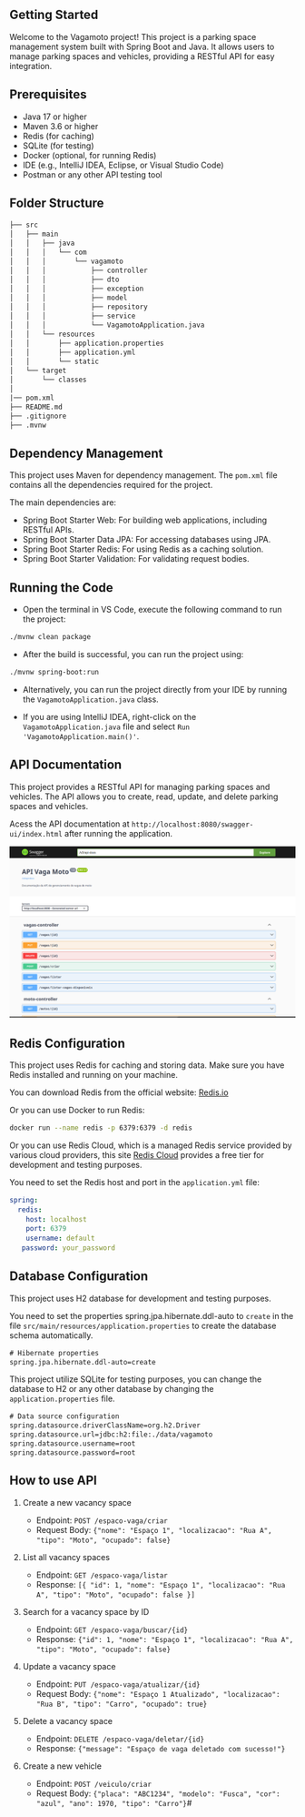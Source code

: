 ## Getting Started

Welcome to the Vagamoto project! This project is a parking space management system built with Spring Boot and Java. It allows users to manage parking spaces and vehicles, providing a RESTful API for easy integration.

## Prerequisites
- Java 17 or higher
- Maven 3.6 or higher
- Redis (for caching)
- SQLite (for testing)
- Docker (optional, for running Redis)
- IDE (e.g., IntelliJ IDEA, Eclipse, or Visual Studio Code)
- Postman or any other API testing tool


## Folder Structure

```plaintext
├── src
│   ├── main
│   │   ├── java
│   │   │   └── com
│   │   │       └── vagamoto
│   │   │           ├── controller
│   │   │           ├── dto
│   │   │           ├── exception
│   │   │           ├── model
│   │   │           ├── repository
│   │   │           ├── service
│   │   │           └── VagamotoApplication.java
│   │   └── resources
│   │       ├── application.properties
│   │       ├── application.yml
│   │       └── static
│   └── target
│       └── classes
│  
|── pom.xml
├── README.md
├── .gitignore
├── .mvnw
```


## Dependency Management

This project uses Maven for dependency management. The `pom.xml` file contains all the dependencies required for the project.

The main dependencies are:
- Spring Boot Starter Web: For building web applications, including RESTful APIs.
- Spring Boot Starter Data JPA: For accessing databases using JPA.
- Spring Boot Starter Redis: For using Redis as a caching solution.
- Spring Boot Starter Validation: For validating request bodies.

## Running the Code
- Open the terminal in VS Code, execute the following command to run the project:
```bash
./mvnw clean package
```
- After the build is successful, you can run the project using:
```bash
./mvnw spring-boot:run
```
- Alternatively, you can run the project directly from your IDE by running the `VagamotoApplication.java` class.

- If you are using IntelliJ IDEA, right-click on the `VagamotoApplication.java` file and select `Run 'VagamotoApplication.main()'`.

## API Documentation
This project provides a RESTful API for managing parking spaces and vehicles. 
The API allows you to create, read, update, and delete parking spaces and vehicles.

Acess the API documentation at `http://localhost:8080/swagger-ui/index.html` after running the application.

![alt text](.github/swagger.png)


## Redis Configuration
This project uses Redis for caching and storing data.
Make sure you have Redis installed and running on your machine.


You can download Redis from the official website: [Redis.io](https://redis.io/download)

Or you can use Docker to run Redis:

```bash
docker run --name redis -p 6379:6379 -d redis
```

Or you can use Redis Cloud, which is a managed Redis service provided by various cloud providers, this site [Redis Cloud](https://redis.com/redis-enterprise-cloud/) provides a free tier for development and testing purposes.


You need to set the Redis host and port in the `application.yml` file:

```yaml
spring:
  redis:
    host: localhost
    port: 6379
    username: default
   password: your_password
```

## Database Configuration
This project uses H2 database for development and testing purposes.

You need to set the properties spring.jpa.hibernate.ddl-auto to `create` in the file 
`src/main/resources/application.properties` to create the database schema automatically.

```properties
# Hibernate properties
spring.jpa.hibernate.ddl-auto=create
```

This project utilize SQLite for testing purposes, you can change the database to H2 or any other database by changing the `application.properties` file.

```properties
# Data source configuration
spring.datasource.driverClassName=org.h2.Driver
spring.datasource.url=jdbc:h2:file:./data/vagamoto
spring.datasource.username=root
spring.datasource.password=root
```

## How to use API

1. Create a new vacancy space
   - Endpoint: `POST /espaco-vaga/criar`
   - Request Body: `{"nome": "Espaço 1", "localizacao": "Rua A", "tipo": "Moto", "ocupado": false}`

2. List all vacancy spaces
   - Endpoint: `GET /espaco-vaga/listar`
   - Response: `[{ "id": 1, "nome": "Espaço 1", "localizacao": "Rua A", "tipo": "Moto", "ocupado": false }]`

3. Search for a vacancy space by ID
   - Endpoint: `GET /espaco-vaga/buscar/{id}`
   - Response: `{"id": 1, "nome": "Espaço 1", "localizacao": "Rua A", "tipo": "Moto", "ocupado": false}`

4. Update a vacancy space
    - Endpoint: `PUT /espaco-vaga/atualizar/{id}`
    - Request Body: `{"nome": "Espaço 1 Atualizado", "localizacao": "Rua B", "tipo": "Carro", "ocupado": true}`

5. Delete a vacancy space
    - Endpoint: `DELETE /espaco-vaga/deletar/{id}`
    - Response: `{"message": "Espaço de vaga deletado com sucesso!"}`

6. Create a new vehicle
    - Endpoint: `POST /veiculo/criar`
    - Request Body: `{"placa": "ABC1234", "modelo": "Fusca", "cor": "azul", "ano": 1970, "tipo": "Carro"}`#

